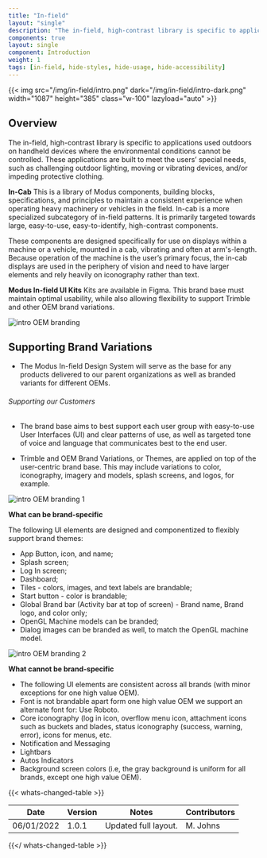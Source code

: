 ```yaml
---
title: "In-field"
layout: "single"
description: "The in-field, high-contrast library is specific to applications used outdoors."
components: true
layout: single
component: Introduction
weight: 1
tags: [in-field, hide-styles, hide-usage, hide-accessibility]
---
```


<style>
header .nav-item {
  display: none !important;
}
article .nav-tabs {
  display: none !important;
  opacity: 0;
}
</style>

{{< img src="/img/in-field/intro.png" dark="/img/in-field/intro-dark.png" width="1087" height="385" class="w-100" lazyload="auto" >}}

## Overview

The in-field, high-contrast library is specific to applications used outdoors on handheld devices where the environmental conditions cannot be controlled. These applications are built to meet the users’ special needs, such as challenging outdoor lighting, moving or vibrating devices, and/or impeding protective clothing.

**In-Cab**
This is a library of Modus components, building blocks, specifications, and principles to maintain a consistent experience when operating heavy machinery or vehicles in the field. In-cab is a more specialized subcategory of in-field patterns. It is primarily targeted towards large, easy-to-use, easy-to-identify, high-contrast components.

These components are designed specifically for use on displays within a machine or a vehicle, mounted in a cab, vibrating and often at arm's-length. Because operation of the machine is the user’s primary focus, the in-cab displays are used in the periphery of vision and need to have larger elements and rely heavily on iconography rather than text.

**Modus In-field UI Kits**
Kits are available in Figma. This brand base must maintain optimal usability, while also allowing flexibility to support Trimble and other OEM brand variations.

![intro OEM branding](/img/in-field/intro-oem-branding.png)

## Supporting Brand Variations

- The Modus In-field Design System will serve as the base for any products delivered to our parent organizations as well as branded variants for different OEMs.

###### Supporting our Customers

- The brand base aims to best support each user group with easy-to-use User Interfaces (UI) and clear patterns of use, as well as targeted tone of voice and language that communicates best to the end user.

- Trimble and OEM Brand Variations, or Themes, are applied on top of the user-centric brand base. This may include variations to color, iconography, imagery and models, splash screens, and logos, for example.

![intro OEM branding 1](/img/in-field/intro-oem-branding-1.png)

**What can be brand-specific**

The following UI elements are designed and componentized to flexibly support brand themes:

- App Button, icon, and name;
- Splash screen;
- Log In screen;
- Dashboard;
- Tiles - colors, images, and text labels are brandable;
- Start button - color is brandable;
- Global Brand bar (Activity bar at top of screen) - Brand name, Brand logo, and color only;
- OpenGL Machine models can be branded;
- Dialog images can be branded as well, to match the OpenGL machine model.

![intro OEM branding 2](/img/in-field/intro-oem-branding-2.png)

**What cannot be brand-specific**

- The following UI elements are consistent across all brands (with minor exceptions for one high value OEM).
- Font is not brandable apart form one high value OEM we support an alternate font for: Use Roboto.
- Core iconography (log in icon, overflow menu icon, attachment icons such as buckets and blades, status iconography (success, warning, error), icons for menus, etc.
- Notification and Messaging
- Lightbars
- Autos Indicators
- Background screen colors (i.e, the gray background is uniform for all brands, except one high value OEM).

{{< whats-changed-table >}}

| Date       | Version | Notes                | Contributors |
| ---------- | ------- | -------------------- | ------------ |
| 06/01/2022 | 1.0.1   | Updated full layout. | M. Johns     |

{{</ whats-changed-table >}}
